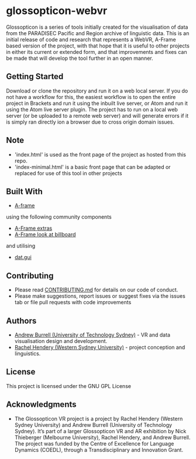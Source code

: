 # glossopticon-webvr

Glossopticon is a series of tools initially created for the visualisation of data from the PARADISEC Pacific and Region archive of linguistic data. This is an initial release of code and research that represents a WebVR, A-Frame based version of the project, with that hope that it is useful to other projects in either its current or extended form, and that improvements and fixes can be made that will develop the tool further in an open manner. 

## Getting Started

Download or clone the repository and run it on a web local server. If you do not have a workflow for this, the easiest workflow is to open the entire project in Brackets and run it using the inbuilt live server, or Atom and run it using the Atom live server plugin. The project has to run on a local web server (or be uploaded to a remote web server) and will generate errors if it is simply ran directly ion a browser due to cross origin domain issues.

## Note

* 'index.html' is used as the front page of the project as hosted from this repo. 
* 'index-minimal.html' is a basic front page that can be adapted or replaced for use of this tool in other projects

## Built With

* [A-frame](https://aframe.io/)

using the following community components

* [A-Frame extras](https://github.com/donmccurdy/aframe-extras)
* [A-Frame look at billboard](https://github.com/blairmacintyre/aframe-look-at-billboard-component)

and utilising

* [dat.gui](https://github.com/dataarts/dat.gui)

## Contributing

* Please read [CONTRIBUTING.md](https://github.com/clavis-magna/glossopticon-webvr/blob/master/CONTRIBUTING.md) for details on our code of conduct.
* Please make suggestions, report issues or suggest fixes via the issues tab or file pull requests with code improvements

## Authors

* [Andrew Burrell (University of Technology Sydney)](https://uts.edu.au/staff/andrew.burrell) - VR and data visualisation design and development.
* [Rachel Hendery (Western Sydney University)](https://www.westernsydney.edu.au/staff_profiles/uws_profiles/doctor_rachel_hendery) - project conception and linguistics.

## License

This project is licensed under the GNU GPL License

## Acknowledgments

* The Glossopticon VR project is a project by Rachel Hendery (Western Sydney University) and Andrew Burrell (University of Technology Sydney). It’s part of a larger Glossopticon VR and AR exhibition by Nick Thieberger (Melbourne University), Rachel Hendery, and Andrew Burrell. The project was funded by the Centre of Excellence for Language Dynamics (COEDL), through a Transdisciplinary and Innovation Grant.



